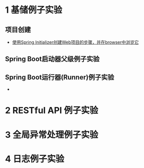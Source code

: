 
# 1 基储例子实验

## 项目创建

* [使用Spring Initializer创建Web项目的步骤，并在browser中浏览它](https://www.yiibai.com/spring-boot/spring_boot_bootstrapping.html)

## Spring Boot启动器父级例子实验

## Spring Boot运行器(Runner)例子实验
* 
# 2 RESTful API 例子实验 
# 3 全局异常处理例子实验
# 4 日志例子实验

